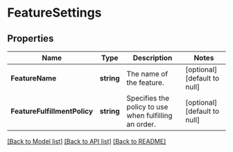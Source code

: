 # FeatureSettings

## Properties
Name | Type | Description | Notes
------------ | ------------- | ------------- | -------------
**FeatureName** | **string** | The name of the feature. | [optional] [default to null]
**FeatureFulfillmentPolicy** | **string** | Specifies the policy to use when fulfilling an order. | [optional] [default to null]

[[Back to Model list]](../README.md#documentation-for-models) [[Back to API list]](../README.md#documentation-for-api-endpoints) [[Back to README]](../README.md)

